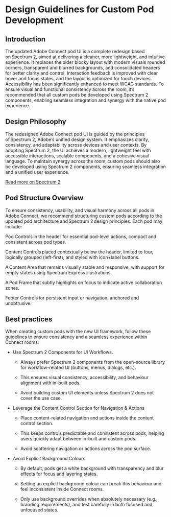 # Design Guidelines for Custom Pod Development

## Introduction 

The updated Adobe Connect pod UI is a complete redesign based on Spectrum 2, aimed at delivering a cleaner, more lightweight, and intuitive experience. It replaces the older blocky layout with modern visuals rounded corners, transparent and blurred backgrounds, and consolidated headers for better clarity and control. Interaction feedback is improved with clear hover and focus states, and the layout is optimized for touch devices. Accessibility has been significantly enhanced to meet WCAG standards. To ensure visual and functional consistency across the room, it’s recommended that all custom pods be developed using Spectrum 2 components, enabling seamless integration and synergy with the native pod experience. 

## Design Philosophy 

The redesigned Adobe Connect pod UI is guided by the principles of Spectrum 2, Adobe’s unified design system. It emphasizes clarity, consistency, and adaptability across devices and user contexts. By adopting Spectrum 2, the UI achieves a modern, lightweight feel with accessible interactions, scalable components, and a cohesive visual language. To maintain synergy across the room, custom pods should also be developed using Spectrum 2 components, ensuring seamless integration and a unified user experience. 

 
[Read more on Spectrum 2](https://react-spectrum.adobe.com/s2/index.html?path=/) 

 
## Pod Structure Overview 

To ensure consistency, usability, and visual harmony across all pods in Adobe Connect, we recommend structuring custom pods according to the updated pod architecture and Spectrum 2 design principles. Each pod may include: 

Pod Controls in the header for essential pod-level actions, compact and consistent across pod types. 

Content Controls placed contextually below the header, limited to four, logically grouped (left-first), and styled with icon+label buttons. 

A Content Area that remains visually stable and responsive, with support for empty states using Spectrum Express illustrations. 

A Pod Frame that subtly highlights on focus to indicate active collaboration zones. 

Footer Controls for persistent input or navigation, anchored and unobtrusive. 

 
## Best practices

When creating custom pods with the new UI framework, follow these guidelines to ensure consistency and a seamless experience within Connect rooms: 

- Use Spectrum 2 Components for UI Workflows.

  - Always prefer Spectrum 2 components from the open-source library for workflow-related UI (buttons, menus, dialogs, etc.). 

  - This ensures visual consistency, accessibility, and behaviour alignment with in-built pods. 

  - Avoid building custom UI elements unless Spectrum 2 does not cover the use case. 

- Leverage the Content Control Section for Navigation & Actions 

  - Place content-related navigation and actions inside the content control section. 

  - This keeps controls predictable and consistent across pods, helping users quickly adapt between in-built and custom pods. 

  - Avoid scattering navigation or actions across the pod surface. 

- Avoid Explicit Background Colours 

  - By default, pods get a white background with transparency and blur effects for focus and layering states. 

  - Setting an explicit background colour can break this behaviour and feel inconsistent inside Connect rooms. 

  - Only use background overrides when absolutely necessary (e.g., branding requirements), and test carefully in both focused and unfocused states. 
